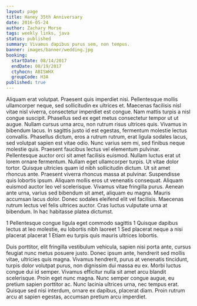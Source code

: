```yaml
---
layout: page
title: Haney 35th Anniversary
date: 2016-05-24
author: Zachary Morse
tags: weekly links, java
status: published
summary: Vivamus dapibus purus sem, non tempus.
banner: images/banner/wedding.jpg
booking:
  startDate: 08/14/2017
  endDate: 08/19/2017
  ctyhocn: ABISWHX
  groupCode: H3A
published: true
---
```

Aliquam erat volutpat. Praesent quis imperdiet nisi. Pellentesque mollis ullamcorper neque, sed sollicitudin ex ultrices et. Maecenas facilisis nisl vitae nisl viverra, consectetur imperdiet est congue. Nam mattis turpis a nisl congue suscipit. Phasellus sed ex eget metus consectetur tempor ut ut augue. Nullam cursus urna arcu, non rutrum risus ultrices quis. Vivamus in bibendum lacus. In sagittis justo id est egestas, fermentum molestie lectus convallis. Phasellus dictum, eros a rutrum rutrum, erat ligula sodales lacus, sed volutpat sapien est vitae odio. Nunc varius sem mi, sed finibus neque molestie quis. Praesent faucibus lectus vel elementum pulvinar. Pellentesque auctor orci sit amet facilisis euismod. Nullam luctus erat ut lorem ornare fermentum. Nullam eget ullamcorper turpis.
Ut vitae dolor tortor. Quisque ultricies quam id nibh sollicitudin dictum. Ut sit amet rhoncus ante. Praesent viverra rhoncus massa at pulvinar. Suspendisse quis lobortis ipsum. Aliquam mollis eros ut venenatis consequat. Aliquam euismod auctor leo vel scelerisque. Vivamus vitae fringilla purus. Aenean ante urna, varius sed bibendum sit amet, aliquam eu magna. Mauris accumsan lacus dolor. Donec sodales eleifend elit vel facilisis. Maecenas rutrum lectus vel felis ultrices auctor. Cras luctus vulputate urna at bibendum. In hac habitasse platea dictumst.

1 Pellentesque congue ligula eget commodo sagittis
1 Quisque dapibus lectus at leo molestie, eu lobortis nibh laoreet
1 Sed placerat neque a nisi placerat placerat
1 Etiam eu turpis quis mauris ultrices lobortis.

Duis porttitor, elit fringilla vestibulum vehicula, sapien nisi porta ante, cursus feugiat nunc metus posuere justo. Donec ipsum ante, hendrerit sed mollis vitae, ultricies quis magna. Vivamus hendrerit, purus at venenatis tincidunt, turpis dolor volutpat purus, non dignissim dui massa eu ex. Morbi luctus congue dui id semper. Vivamus efficitur nulla sit amet arcu blandit scelerisque. Proin eget nunc magna. Nunc semper congue augue, eu pretium sapien porttitor ac. Nunc lacinia ultrices urna, nec tempus erat. Quisque sed nisi interdum, ornare ex dapibus, placerat diam. Proin rutrum arcu at sapien egestas, accumsan pretium arcu imperdiet.
